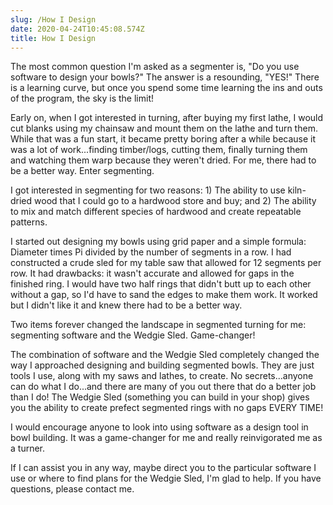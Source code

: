 ```yaml
---
slug: /How I Design
date: 2020-04-24T10:45:08.574Z
title: How I Design
---
```

The most common question I'm asked as a segmenter is, "Do you use software to design your bowls?"  The answer is a resounding, "YES!"  There is a learning curve, but once you spend some time learning the ins and outs of the program, the sky is the limit!

Early on, when I got interested in turning, after buying my first lathe, I would cut blanks using my chainsaw and mount them on the lathe and turn them.  While that was a fun start, it became pretty boring after a while because it was a lot of work...finding timber/logs, cutting them, finally turning them and watching them warp because they weren't dried.  For me, there had to be a better way.  Enter segmenting.

I got interested in segmenting for two reasons:  1) The ability to use kiln-dried wood that I could go to a hardwood store and buy; and 2)  The ability to mix and match different species of hardwood and create repeatable patterns.

I started out designing my bowls using grid paper and a simple formula:  Diameter times Pi divided by the number of segments in a row.  I had constructed a crude sled for my table saw that allowed for 12 segments per row.  It had drawbacks: it wasn't accurate and allowed for gaps in the finished ring.  I would have two half rings that didn't butt up to each other without a gap, so I'd have to sand the edges to make them work.  It worked but I didn't like it and knew there had to be a better way.

Two items forever changed the landscape in segmented turning for me: segmenting software and the Wedgie Sled.  Game-changer!

The combination of software and the Wedgie Sled completely changed the way I approached designing and building segmented bowls.  They are just tools I use, along with my saws and lathes, to create.  No secrets...anyone can do what I do...and there are many of you out there that do a better job than I do!  The Wedgie Sled (something you can build in your shop) gives you the ability to create prefect segmented rings with no gaps EVERY TIME!

I would encourage anyone to look into using software as a design tool in bowl building.  It was a game-changer for me and really reinvigorated me as a turner. 

If I can assist you in any way, maybe direct you to the particular software I use or where to find plans for the Wedgie Sled, I'm glad to help.  If you have questions, please contact me.